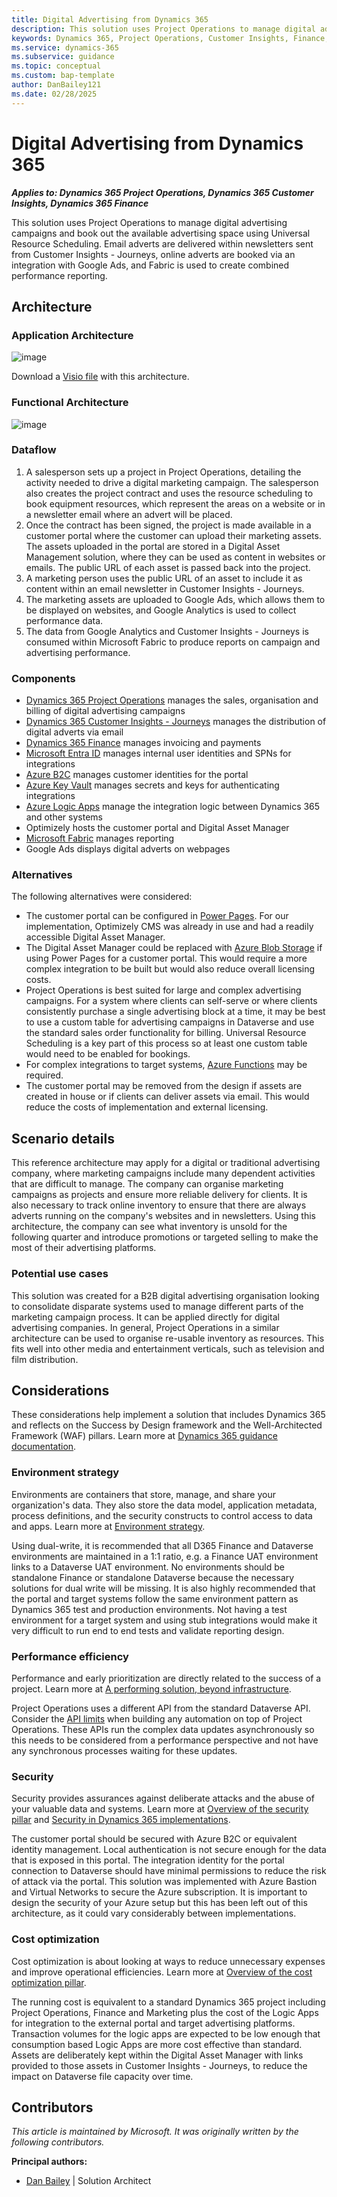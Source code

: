 ```yaml
---
title: Digital Advertising from Dynamics 365   
description: This solution uses Project Operations to manage digital advertising campaigns and book out the available advertising space using Universal Resource Scheduling. Email adverts are delivered within newsletters sent from Customer Insights - Journeys, online adverts are booked via an integration with Google Ads, and Fabric is used to create combined performance reporting.
keywords: Dynamics 365, Project Operations, Customer Insights, Finance, Key Vault, Logic Apps, Fabric, Power BI
ms.service: dynamics-365
ms.subservice: guidance
ms.topic: conceptual
ms.custom: bap-template
author: DanBailey121
ms.date: 02/28/2025
---
```


# Digital Advertising from Dynamics 365

***Applies to: Dynamics 365 Project Operations, Dynamics 365 Customer Insights, Dynamics 365 Finance***

This solution uses Project Operations to manage digital advertising campaigns and book out the available advertising space using Universal Resource Scheduling. Email adverts are delivered within newsletters sent from Customer Insights - Journeys, online adverts are booked via an integration with Google Ads, and Fabric is used to create combined performance reporting.

## Architecture

### Application Architecture

![image](ApplicationArchitecture.png)

Download a [Visio file](https://github.com/microsoft/dynamics365patternspractices/submit-architecture\digital-advertising-from-dynamics\Digital-Advertising-Architecture_Simplified.vsdx) with this architecture.

### Functional Architecture

![image](FunctionalArchitecture.png)

### Dataflow

1. A salesperson sets up a project in Project Operations, detailing the activity needed to drive a digital marketing campaign. The salesperson also creates the project contract and uses the resource scheduling to book equipment resources, which represent the areas on a website or in a newsletter email where an advert will be placed.
2. Once the contract has been signed, the project is made available in a customer portal where the customer can upload their marketing assets. The assets uploaded in the portal are stored in a Digital Asset Management solution, where they can be used as content in websites or emails. The public URL of each asset is passed back into the project.
3. A marketing person uses the public URL of an asset to include it as content within an email newsletter in Customer Insights - Journeys.
4. The marketing assets are uploaded to Google Ads, which allows them to be displayed on websites, and Google Analytics is used to collect performance data.
5. The data from Google Analytics and Customer Insights - Journeys is consumed within Microsoft Fabric to produce reports on campaign and advertising performance.

### Components

- [Dynamics 365 Project Operations](https://learn.microsoft.com/dynamics365/project-operations) manages the sales, organisation and billing of digital advertising campaigns
- [Dynamics 365 Customer Insights - Journeys](https://learn.microsoft.com/dynamics365/customer-insights/journeys) manages the distribution of digital adverts via email
- [Dynamics 365 Finance](https://learn.microsoft.com/dynamics365/finance) manages invoicing and payments
- [Microsoft Entra ID](https://learn.microsoft.com/entra) manages internal user identities and SPNs for integrations
- [Azure B2C](https://learn.microsoft.com/azure/active-directory-b2c) manages customer identities for the portal
- [Azure Key Vault](https://learn.microsoft.com/azure/key-vault) manages secrets and keys for authenticating integrations
- [Azure Logic Apps](https://learn.microsoft.com/azure/logic-apps) manage the integration logic between Dynamics 365 and other systems
- Optimizely hosts the customer portal and Digital Asset Manager
- [Microsoft Fabric](https://learn.microsoft.com/fabric) manages reporting
- Google Ads displays digital adverts on webpages

### Alternatives

The following alternatives were considered:  

- The customer portal can be configured in [Power Pages](https://learn.microsoft.com/power-pages). For our implementation, Optimizely CMS was already in use and had a readily accessible Digital Asset Manager.
- The Digital Asset Manager could be replaced with [Azure Blob Storage](https://learn.microsoft.com/azure/storage/blobs) if using Power Pages for a customer portal. This would require a more complex integration to be built but would also reduce overall licensing costs.
- Project Operations is best suited for large and complex advertising campaigns. For a system where clients can self-serve or where clients consistently purchase a single advertising block at a time, it may be best to use a custom table for advertising campaigns in Dataverse and use the standard sales order functionality for billing. Universal Resource Scheduling is a key part of this process so at least one custom table would need to be enabled for bookings.
- For complex integrations to target systems, [Azure Functions](https://learn.microsoft.com/azure/azure-functions) may be required.
- The customer portal may be removed from the design if assets are created in house or if clients can deliver assets via email. This would reduce the costs of implementation and external licensing.

## Scenario details

This reference architecture may apply for a digital or traditional advertising company, where marketing campaigns include many dependent activities that are difficult to manage. The company can organise marketing campaigns as projects and ensure more reliable delivery for clients. It is also necessary to track online inventory to ensure that there are always adverts running on the company's websites and in newsletters. Using this architecture, the company can see what inventory is unsold for the following quarter and introduce promotions or targeted selling to make the most of their advertising platforms.

### Potential use cases

This solution was created for a B2B digital advertising organisation looking to consolidate disparate systems used to manage different parts of the marketing campaign process. It can be applied directly for digital advertising companies. In general, Project Operations in a similar architecture can be used to organise re-usable inventory as resources. This fits well into other media and entertainment verticals, such as television and film distribution.

## Considerations

These considerations help implement a solution that includes Dynamics 365 and reflects on the Success by Design framework and the Well-Architected Framework (WAF) pillars. Learn more at [Dynamics 365 guidance documentation](https://learn.microsoft.com/dynamics365/guidance/).

### Environment strategy

Environments are containers that store, manage, and share your organization's data. They also store the data model, application metadata, process definitions, and the security constructs to control access to data and apps. Learn more at [Environment strategy](https://learn.microsoft.com/dynamics365/fasttrack/implementation-guide/environment-strategy).

Using dual-write, it is recommended that all D365 Finance and Dataverse environments are maintained in a 1:1 ratio, e.g. a Finance UAT environment links to a Dataverse UAT environment. No environments should be standalone Finance or standalone Dataverse because the necessary solutions for dual write will be missing.
It is also highly recommended that the portal and target systems follow the same environment pattern as Dynamics 365 test and production environments. Not having a test environment for a target system and using stub integrations would make it very difficult to run end to end tests and validate reporting design.

### Performance efficiency

Performance and early prioritization are directly related to the success of a project. Learn more at [A performing solution, beyond infrastructure](https://learn.microsoft.com/dynamics365/fasttrack/implementation-guide/performing-solution).

Project Operations uses a different API from the standard Dataverse API. Consider the [API limits]() when building any automation on top of Project Operations.
These APIs run the complex data updates asynchronously so this needs to be considered from a performance perspective and not have any synchronous processes waiting for these updates.

### Security

Security provides assurances against deliberate attacks and the abuse of your valuable data and systems. Learn more at [Overview of the security pillar](https://learn.microsoft.com/azure/architecture/framework/security/overview) and [Security in Dynamics 365 implementations](https://learn.microsoft.com/dynamics365/fasttrack/implementation-guide/security).

The customer portal should be secured with Azure B2C or equivalent identity management. Local authentication is not secure enough for the data that is exposed in this portal.
The integration identity for the portal connection to Dataverse should have minimal permissions to reduce the risk of attack via the portal.
This solution was implemented with Azure Bastion and Virtual Networks to secure the Azure subscription. It is important to design the security of your Azure setup but this has been left out of this architecture, as it could vary considerably between implementations.

### Cost optimization

Cost optimization is about looking at ways to reduce unnecessary expenses and improve operational efficiencies. Learn more at [Overview of the cost optimization pillar](https://learn.microsoft.com/azure/architecture/framework/cost/overview).

The running cost is equivalent to a standard Dynamics 365 project including Project Operations, Finance and Marketing plus the cost of the Logic Apps for integration to the external portal and target advertising platforms. 
Transaction volumes for the logic apps are expected to be low enough that consumption based Logic Apps are more cost effective than standard. 
Assets are deliberately kept within the Digital Asset Manager with links provided to those assets in Customer Insights - Journeys, to reduce the impact on Dataverse file capacity over time.

## Contributors

*This article is maintained by Microsoft. It was originally written by the following contributors.*

**Principal authors:**

- [Dan Bailey](https://www.linkedin.com/in/danielbailey121/) | Solution Architect
